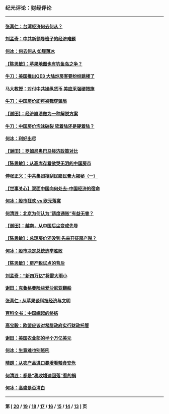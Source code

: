 ### 纪元评论：财经评论
---
#### [张真仁：台湾经济何去何从？](../../pages/nsc1026/n3695428.md) 
#### [刘孟奇：中共新领导班子的经济难题](../../pages/nsc1026/n3693680.md) 
#### [何冰：何去何从  如履薄冰](../../pages/nsc1026/n3692621.md) 
#### [【陈思敏】：苹果地图也有钓鱼岛之争？](../../pages/nsc1026/n3688954.md) 
#### [牛刀：美国推出QE3 大陆炒房客要纷纷跳楼了](../../pages/nsc1026/n3687791.md) 
#### [马大教授：对付中共操纵货币 美应采强硬措施](../../pages/nsc1026/n3687034.md) 
#### [牛刀：中国房价即将被戳穿骗局](../../pages/nsc1026/n3685913.md) 
#### [【谢田】：经济崩溃做为一种解脱方案](../../pages/nsc1026/n3685170.md) 
#### [牛刀：中国房价泡沫破裂 软着陆还是硬着陆？](../../pages/nsc1026/n3683741.md) 
#### [何冰：利好出尽](../../pages/nsc1026/n3682845.md) 
#### [【谢田】：罗姆尼奥巴马经济政策对比](../../pages/nsc1026/n3679647.md) 
#### [【陈思敏】：从高库存看欲哭无泪的中国房市](../../pages/nsc1026/n3679020.md) 
#### [伸张正义：中共集团搜刮民脂民膏大揭秘（一）](../../pages/nsc1026/n3678627.md) 
#### [【世事关心】双面中国向何处去-中国经济的宿命](../../pages/nsc1026/n3677281.md) 
#### [何冰：股市狂欢 vs 欧元落寞](../../pages/nsc1026/n3677277.md) 
#### [何清涟：北京为何认为“适度通胀”有益无害？](../../pages/nsc1026/n3676211.md) 
#### [【谢田】：越南，从中国后尘变成先导](../../pages/nsc1026/n3674500.md) 
#### [【陈思敏】：总理房价还没到 先来开征房产税？](../../pages/nsc1026/n3673210.md) 
#### [何冰：股市决定总统选举胜败](../../pages/nsc1026/n3672914.md) 
#### [【陈思敏】：房产税试点的背后](../../pages/nsc1026/n3672147.md) 
#### [刘孟奇：“新四万亿”将雷大雨小](../../pages/nsc1026/n3669390.md) 
#### [谢田：克鲁格曼险些爱沙尼亚翻船](../../pages/nsc1026/n3669240.md) 
#### [张真仁 : 从苹果谈科技经济与文明](../../pages/nsc1026/n3668009.md) 
#### [百科全书：中国崛起的终结](../../pages/nsc1026/n3666690.md) 
#### [高宝毅：欧盟应该对希腊政府实行财政托管](../../pages/nsc1026/n3665769.md) 
#### [谢田：美国农业部的半个万亿美元](../../pages/nsc1026/n3660402.md) 
#### [何冰：生意难也别怒吼](../../pages/nsc1026/n3659911.md) 
#### [晴朗：从农产品进口暴增看粮食安危](../../pages/nsc1026/n3656780.md) 
#### [何清涟：都是“税收增速回落”惹的祸](../../pages/nsc1026/n3656775.md) 
#### [何冰：高盛是否清白](../../pages/nsc1026/n3656092.md) 

---
#### 第 [ [20](./20.md) / [19](./19.md) / [18](./18.md) / [17](./17.md) / [16](./16.md) / [15](./15.md) / [14](./14.md) / [13](./13.md) ] 页
